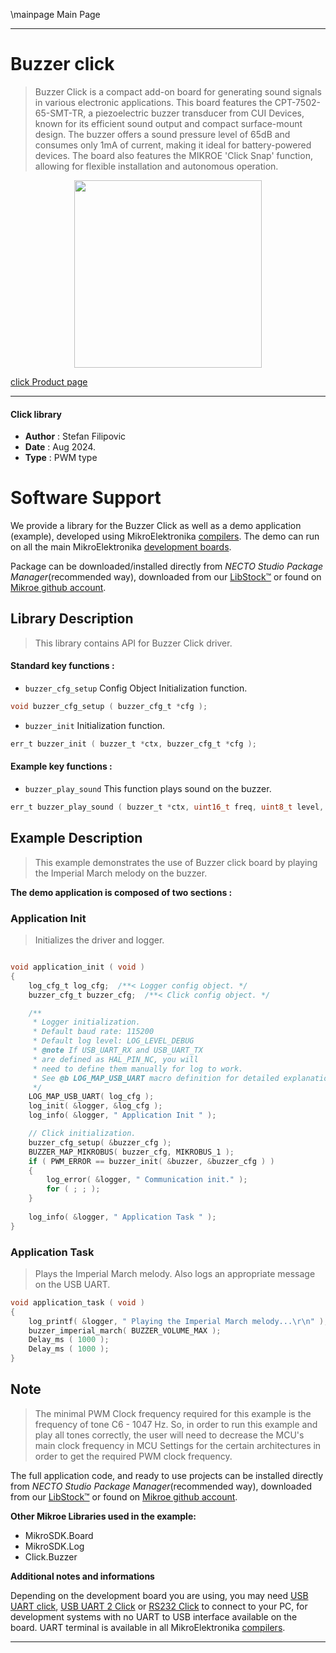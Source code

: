 \mainpage Main Page

---
# Buzzer click

> Buzzer Click is a compact add-on board for generating sound signals in various electronic applications. This board features the CPT-7502-65-SMT-TR, a piezoelectric buzzer transducer from CUI Devices, known for its efficient sound output and compact surface-mount design. The buzzer offers a sound pressure level of 65dB and consumes only 1mA of current, making it ideal for battery-powered devices. The board also features the MIKROE 'Click Snap' function, allowing for flexible installation and autonomous operation.

<p align="center">
  <img src="https://download.mikroe.com/images/click_for_ide/buzzer_click.png" height=300px>
</p>

[click Product page](https://www.mikroe.com/buzzer-click)

---


#### Click library

- **Author**        : Stefan Filipovic
- **Date**          : Aug 2024.
- **Type**          : PWM type


# Software Support

We provide a library for the Buzzer Click
as well as a demo application (example), developed using MikroElektronika
[compilers](https://www.mikroe.com/necto-studio).
The demo can run on all the main MikroElektronika [development boards](https://www.mikroe.com/development-boards).

Package can be downloaded/installed directly from *NECTO Studio Package Manager*(recommended way), downloaded from our [LibStock&trade;](https://libstock.mikroe.com) or found on [Mikroe github account](https://github.com/MikroElektronika/mikrosdk_click_v2/tree/master/clicks).

## Library Description

> This library contains API for Buzzer Click driver.

#### Standard key functions :

- `buzzer_cfg_setup` Config Object Initialization function.
```c
void buzzer_cfg_setup ( buzzer_cfg_t *cfg );
```

- `buzzer_init` Initialization function.
```c
err_t buzzer_init ( buzzer_t *ctx, buzzer_cfg_t *cfg );
```

#### Example key functions :

- `buzzer_play_sound` This function plays sound on the buzzer.
```c
err_t buzzer_play_sound ( buzzer_t *ctx, uint16_t freq, uint8_t level, uint16_t duration );
```

## Example Description

> This example demonstrates the use of Buzzer click board by playing the Imperial March melody on the buzzer.

**The demo application is composed of two sections :**

### Application Init

> Initializes the driver and logger.

```c

void application_init ( void )
{
    log_cfg_t log_cfg;  /**< Logger config object. */
    buzzer_cfg_t buzzer_cfg;  /**< Click config object. */

    /** 
     * Logger initialization.
     * Default baud rate: 115200
     * Default log level: LOG_LEVEL_DEBUG
     * @note If USB_UART_RX and USB_UART_TX 
     * are defined as HAL_PIN_NC, you will 
     * need to define them manually for log to work. 
     * See @b LOG_MAP_USB_UART macro definition for detailed explanation.
     */
    LOG_MAP_USB_UART( log_cfg );
    log_init( &logger, &log_cfg );
    log_info( &logger, " Application Init " );

    // Click initialization.
    buzzer_cfg_setup( &buzzer_cfg );
    BUZZER_MAP_MIKROBUS( buzzer_cfg, MIKROBUS_1 );
    if ( PWM_ERROR == buzzer_init( &buzzer, &buzzer_cfg ) )
    {
        log_error( &logger, " Communication init." );
        for ( ; ; );
    }
    
    log_info( &logger, " Application Task " );
}

```

### Application Task

> Plays the Imperial March melody. Also logs an appropriate message on the USB UART.

```c
void application_task ( void )
{
    log_printf( &logger, " Playing the Imperial March melody...\r\n" );
    buzzer_imperial_march( BUZZER_VOLUME_MAX ); 
    Delay_ms ( 1000 );
    Delay_ms ( 1000 );
}
```

## Note

> The minimal PWM Clock frequency required for this example is the frequency of tone C6 - 1047 Hz. 
So, in order to run this example and play all tones correctly, the user will need to decrease 
the MCU's main clock frequency in MCU Settings for the certain architectures
in order to get the required PWM clock frequency.

The full application code, and ready to use projects can be installed directly from *NECTO Studio Package Manager*(recommended way), downloaded from our [LibStock&trade;](https://libstock.mikroe.com) or found on [Mikroe github account](https://github.com/MikroElektronika/mikrosdk_click_v2/tree/master/clicks).

**Other Mikroe Libraries used in the example:**

- MikroSDK.Board
- MikroSDK.Log
- Click.Buzzer

**Additional notes and informations**

Depending on the development board you are using, you may need
[USB UART click](https://www.mikroe.com/usb-uart-click),
[USB UART 2 Click](https://www.mikroe.com/usb-uart-2-click) or
[RS232 Click](https://www.mikroe.com/rs232-click) to connect to your PC, for
development systems with no UART to USB interface available on the board. UART
terminal is available in all MikroElektronika
[compilers](https://shop.mikroe.com/compilers).

---
